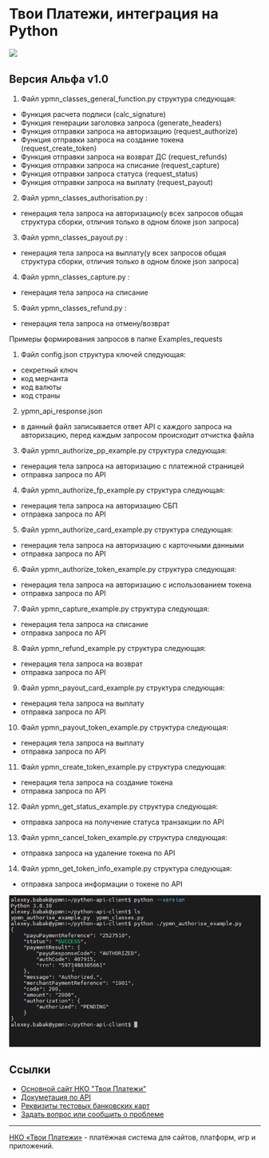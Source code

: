 # Твои Платежи, интеграция на Python
![](https://repository-images.githubusercontent.com/638835276/ff494b04-d65b-4843-8759-e85c689a7e80)

## Версия Альфа v1.0
1) Файл ypmn_classes_general_function.py структура следующая:
- Функция расчета подписи (calc_signature)
- Функция генерации заголовка запроса (generate_headers)
- Функция отправки запроса на авторизацию (request_authorize)
- Функция отправки запроса на создание токена (request_create_token)
- Функция отправки запроса на возврат ДС (request_refunds)
- Функция отправки запроса на списание (request_capture)
- Функция отправки запроса статуса (request_status)
- Функция отправки запроса на выплату (request_payout)


2) Файл ypmn_classes_authorisation.py :
- генерация тела запроса на авторизацию(у всех запросов общая структура сборки, отличия только в одном блоке json запроса)


3) Файл ypmn_classes_payout.py :
- генерация тела запроса на выплату(у всех запросов общая структура сборки, отличия только в одном блоке json запроса)


4) Файл ypmn_classes_capture.py :
- генерация тела запроса на списание


5) Файл ypmn_classes_refund.py :
- генерация тела запроса на отмену/возврат


Примеры формирования запросов в папке Examples_requests

1) Файл config.json структура ключей следующая:
- секретный ключ
- код мерчанта
- код валюты
- код страны

2) ypmn_api_response.json
- в данный файл записывается ответ API с каждого запроса на авторизацию, перед каждым запросом происходит отчистка файла

3) Файл ypmn_authorize_pp_example.py структура следующая:
- генерация тела запроса на авторизацию с платежной страницей
- отправка запроса по API

4) Файл ypmn_authorize_fp_example.py структура следующая:
- генерация тела запроса на авторизацию СБП
- отправка запроса по API

5) Файл ypmn_authorize_card_example.py структура следующая:
- генерация тела запроса на авторизацию с карточными данными
- отправка запроса по API

6) Файл ypmn_authorize_token_example.py структура следующая:
- генерация тела запроса на авторизацию с использованием токена
- отправка запроса по API
 
7) Файл ypmn_capture_example.py структура следующая:
- генерация тела запроса на списание
- отправка запроса по API

8) Файл ypmn_refund_example.py структура следующая:
- генерация тела запроса на возврат
- отправка запроса по API

9) Файл ypmn_payout_card_example.py структура следующая:
- генерация тела запроса на выплату
- отправка запроса по API

10) Файл ypmn_payout_token_example.py структура следующая:
- генерация тела запроса на выплату
- отправка запроса по API

11) Файл ypmn_create_token_example.py структура следующая:
- генерация тела запроса на создание токена
- отправка запроса по API

12) Файл ypmn_get_status_example.py структура следующая:
- отправка запроса на получение статуса транзакции по API 

13) Файл ypmn_cancel_token_example.py структура следующая:
- отправка запроса на удаление токена по API 

14) Файл ypmn_get_token_info_example.py структура следующая:
- отправка запроса информации о токене по API 


![](https://github.com/yourpayments/python-api-client/blob/main/ypmn-python-client.png)

## Ссылки
- [Основной сайт НКО "Твои Платежи"](https://YPMN.ru/)
- [Докуметация по API](https://ypmn.ru/ru/documentation/)
- [Реквизиты тестовых банковских карт](https://dev.payu.ru/ru/documents/rest-api/testing/#menu-2)
- [Задать вопрос или сообщить о проблеме](https://github.com/yourpayments/php-api-client/issues/new)

-------------
[НКО «Твои Платежи»](https://YPMN.ru/ "Платёжная система для сайтов, платформ и приложений") - платёжная система для сайтов, платформ, игр и приложений.
